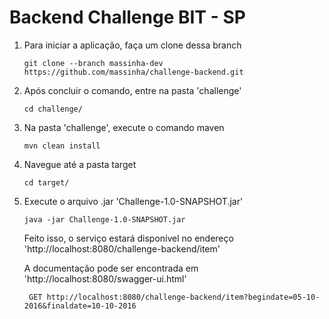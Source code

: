 # Backend Challenge BIT - SP

1) Para iniciar a aplicação, faça um clone dessa branch
    ```
    git clone --branch massinha-dev https://github.com/massinha/challenge-backend.git
    ```

2) Após concluir o comando, entre na pasta 'challenge'

    ```
    cd challenge/
    ```    
    
3) Na pasta 'challenge', execute o comando maven
    ```
    mvn clean install
    ```
4) Navegue até a pasta target
    ```
    cd target/
    ```
5) Execute o arquivo .jar 'Challenge-1.0-SNAPSHOT.jar'
    ```
    java -jar Challenge-1.0-SNAPSHOT.jar
    ```

    Feito isso, o serviço estará disponível no endereço 'http://localhost:8080/challenge-backend/item'

    A documentação pode ser encontrada em 'http://localhost:8080/swagger-ui.html'
    
    ```
     GET http://localhost:8080/challenge-backend/item?begindate=05-10-2016&finaldate=10-10-2016
    ```